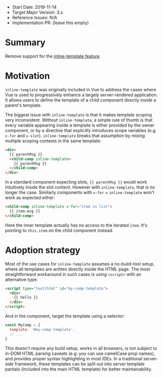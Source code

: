 - Start Date: 2019-11-14
- Target Major Version: 3.x
- Reference Issues: N/A
- Implementation PR: (leave this empty)

# Summary

Remove support for the [inline-template feature](https://vuejs.org/v2/guide/components-edge-cases.html#Inline-Templates).

# Motivation

`inline-template` was originally included in Vue to address the cases where Vue is used to progressively enhance a largely server-rendered application. It allows users to define the template of a child component directly inside a parent's template.

The biggest issue with `inline-template` is that it makes template scoping very inconsistent. Without `inline-template`, a simple rule of thumb is that every variable appearing inside a template is either provided by the owner component, or by a directive that explicitly introduces scope variables (e.g. `v-for` and `v-slot`). `inline-template` breaks that assumption by mixing multiple scoping contexts in the same template:

``` html
<div>
  {{ parentMsg }}
  <child-comp inline-template>
    {{ parentMsg }}
  </child-comp>
</div>
```

In a standard component expecting slots, `{{ parentMsg }}` would work intuitively inside the slot content. However with `inline-template`, that is no longer the case. Similarly components with `v-for` + `inline-template` won't work as expected either:

``` html
<child-comp inline-template v-for="item in list">
  {{ item.msg }}
</child-comp>
```

Here the inner template actually has no access to the iterated `item`. It's pointing to `this.item` on the child component instead.

# Adoption strategy

Most of the use cases for `inline-template` assumes a no-build-tool setup, where all templates are written directly inside the HTML page. The most straightforward workaround in such cases is using `<script>` with an alternative type:

``` html
<script type="text/html" id="my-comp-template">
  <div>
    {{ hello }}
  </div>
</script>
```

And in the component, target the template using a selector:

``` js
const MyComp = {
  template: '#my-comp-template',
  // ...
}
```

This doesn't require any build setup, works in all browsers, is not subject to in-DOM HTML parsing caveats (e.g. you can use camelCase prop names), and provides proper syntax highlighting in most IDEs. In a traditional server-side framework, these templates can be split out into server template partials (included into the main HTML template) for better maintainability.
